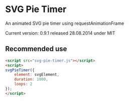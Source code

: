 SVG Pie Timer
================

An animated SVG pie timer using requestAnimationFrame

Current version: 0.9.1 released 28.08.2014 under MIT



Recommended use
---------------

```html
<script src="svg-pie-timer.js"></script>
<script>
svgPieTimer({
    element: svgElement,
    duration: 1000,
    loops: 2
});
</script>
```

